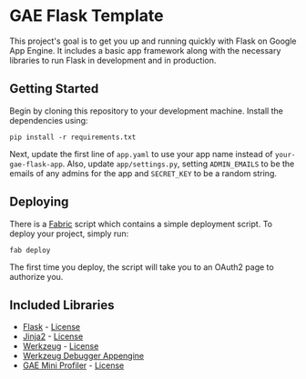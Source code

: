 # GAE Flask Template

This project's goal is to get you up and running quickly with Flask on Google App Engine. It includes a basic app framework along with the necessary libraries to run Flask in development and in production.

## Getting Started

Begin by cloning this repository to your development machine. Install the dependencies using:

    pip install -r requirements.txt

Next, update the first line of `app.yaml` to use your app name instead of `your-gae-flask-app`. Also, update `app/settings.py`, setting `ADMIN_EMAILS` to be the emails of any admins for the app and `SECRET_KEY` to be a random string.

## Deploying

There is a [Fabric](http://fabfile.org/) script which contains a simple deployment script. To deploy your project, simply run:

    fab deploy

The first time you deploy, the script will take you to an OAuth2 page to authorize you.

## Included Libraries

* [Flask](http://flask.pocoo.org/) - [License](http://flask.pocoo.org/docs/license/)
* [Jinja2](http://jinja.pocoo.org/) - [License](https://github.com/mitsuhiko/jinja2/blob/master/LICENSE)
* [Werkzeug](http://werkzeug.pocoo.org/) - [License](https://github.com/mitsuhiko/werkzeug/blob/master/LICENSE)
* [Werkzeug Debugger Appengine](https://github.com/daaku/werkzeug-debugger-appengine)
* [GAE Mini Profiler](https://github.com/kamens/gae_mini_profiler) - [License](http://en.wikipedia.org/wiki/MIT_License)
